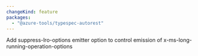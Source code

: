```yaml
---
changeKind: feature
packages:
  - "@azure-tools/typespec-autorest"
---
```


Add suppress-lro-options emitter option to control emission of x-ms-long-running-operation-options